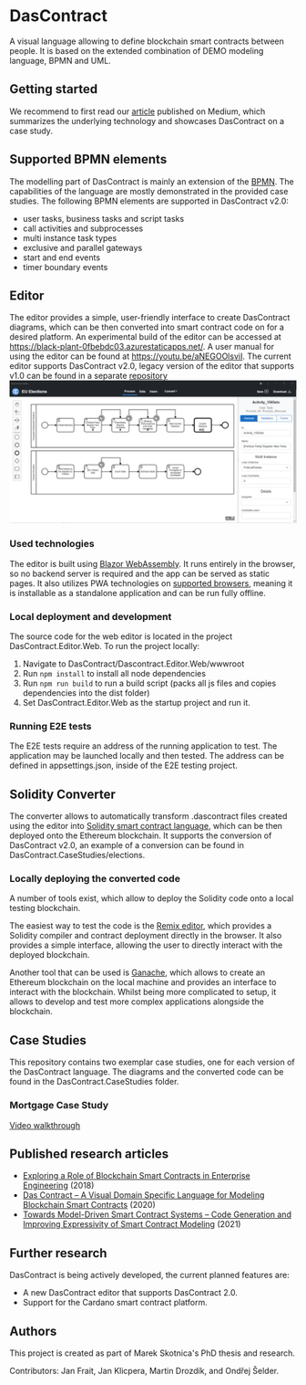 # DasContract
A visual language allowing to define blockchain smart contracts between people. It is based on the extended combination of DEMO modeling language, BPMN and UML.

## Getting started
We recommend to first read our [article](https://janklicpera.medium.com/a-novel-way-of-conducting-legal-contracts-be54ceda39ad) published on Medium, which summarizes the underlying technology and showcases DasContract on a case study.

## Supported BPMN elements
The modelling part of DasContract is mainly an extension of the [BPMN](https://camunda.com/bpmn). The capabilities of the language are mostly demonstrated in the provided case studies. The following BPMN elements are supported in DasContract v2.0:

- user tasks, business tasks and script tasks
- call activities and subprocesses
- multi instance task types
- exclusive and parallel gateways
- start and end events
- timer boundary events

## Editor
The editor provides a simple, user-friendly interface to create DasContract diagrams, which can be then converted into smart contract code on for a desired platform. An experimental build of the editor can be accessed at https://black-plant-0fbebdc03.azurestaticapps.net/.
A user manual for using the editor can be found at https://youtu.be/aNEGOOlsviI.
The current editor supports DasContract v2.0, legacy version of the editor that supports v1.0 can be found in a separate [repository](https://github.com/drozdik-m/das-contract-editor)
![Editor preview](resources/editor_preview.png)
### Used technologies
The editor is built using [Blazor WebAssembly](https://docs.microsoft.com/en-us/aspnet/core/blazor/host-and-deploy/webassembly). It runs entirely in the browser, so no backend server is required and
the app can be served as static pages. It also utilizes PWA technologies on [supported browsers](https://caniuse.com/?search=PWA), meaning it is installable as a standalone application 
and can be run fully offline.

### Local deployment and development
The source code for the web editor is located in the project DasContract.Editor.Web.
To run the project locally:
1. Navigate to DasContract/Dascontract.Editor.Web/wwwroot
2. Run `npm install` to install all node dependencies
3. Run `npm run build` to run a build script (packs all js files and copies dependencies into the dist folder)
4. Set DasContract.Editor.Web as the startup project and run it.

### Running E2E tests
The E2E tests require an address of the running application to test. The application may be launched locally and then tested. 
The address can be defined in appsettings.json, inside of the E2E testing project. 

## Solidity Converter
The converter allows to automatically transform .dascontract files created using the editor into [Solidity smart contract language](https://docs.soliditylang.org/en/v0.7.4/), which can be then deployed onto the Ethereum blockchain. It supports the conversion of DasContract v2.0, an example of a conversion can be found in DasContract.CaseStudies/elections.

### Locally deploying the converted code
A number of tools exist, which allow to deploy the Solidity code onto a local testing blockchain.

The easiest way to test the code is the [Remix editor](https://remix.ethereum.org/), which provides a Solidity compiler and contract deployment directly in the browser. It also provides a simple interface, allowing the user to directly interact with the deployed blockchain.

Another tool that can be used is [Ganache](https://www.trufflesuite.com/ganache), which allows to create an Ethereum blockchain on the local machine and provides an interface to interact with the blockchain. Whilst being more complicated to setup, it allows to develop and test more complex applications alongside the blockchain.

## Case Studies
This repository contains two exemplar case studies, one for each version of the DasContract language. The diagrams and the converted code can be found in the DasContract.CaseStudies folder.

### Mortgage Case Study
[Video walkthrough](https://www.youtube.com/watch?v=Z3dTFiMwZTU)

## Published research articles
- [Exploring a Role of Blockchain Smart Contracts in Enterprise Engineering](https://link.springer.com/chapter/10.1007/978-3-030-06097-8_7) (2018)
- [Das Contract – A Visual Domain Specific Language for Modeling Blockchain Smart Contracts](https://link.springer.com/chapter/10.1007/978-3-030-37933-9_10) (2020)
- [Towards Model-Driven Smart Contract Systems – Code Generation and Improving Expressivity of Smart Contract Modeling](http://ceur-ws.org/Vol-2825/paper1.pdf) (2021)

## Further research
DasContract is being actively developed, the current planned features are:
- A new DasContract editor that supports DasContract 2.0.
- Support for the Cardano smart contract platform.

## Authors
This project is created as part of Marek Skotnica's PhD thesis and research. 

Contributors: Jan Frait, Jan Klicpera, Martin Drozdík, and Ondřej Šelder.
